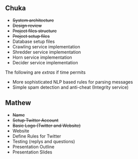 ## Chuka
* ~~System architecture~~
* ~~Design review~~
* ~~Project files structure~~
* ~~Project setup files~~
* Database setup files
* Crawling service implementation
* Shredder service implementation
* Horn service implementation
* Decider service implementation

The following are *extras* if time permits

* More sophisticated NLP based rules for parsing messages
* Simple spam detection and anti-cheat (Integrity service)

## Mathew
* ~~Name~~
* ~~Setup Twitter Account~~
* ~~Basic Logo (Twitter and Website)~~
* Website
* Define Rules for Twitter
* Testing (replys and questions)
* Presentation Outline
* Presentation Slides
